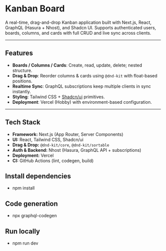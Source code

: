 # Kanban Board

A real-time, drag-and-drop Kanban application built with Next.js, React, GraphQL (Hasura + Nhost), and Shadcn UI. Supports authenticated users, boards, columns, and cards with full CRUD and live sync across clients.

---

## Features

- **Boards / Columns / Cards**: Create, read, update, delete; nested structure.
- **Drag & Drop**: Reorder columns & cards using `@dnd-kit` with float-based positions.
- **Realtime Sync**: GraphQL subscriptions keep multiple clients in sync instantly.
- **Styling**: Tailwind CSS + [Shadcn/ui](https://github.com/shadcn/ui) primitives.
- **Deployment**: Vercel (Hobby) with environment-based configuration.

---

## Tech Stack

- **Framework:** Next.js (App Router, Server Components)
- **UI:** React, Tailwind CSS, Shadcn/ui
- **Drag & Drop:** `@dnd-kit/core`, `@dnd-kit/sortable`
- **Auth & Backend:** Nhost (Hasura, GraphQL API + subscriptions)
- **Deployment:** Vercel
- **CI:** GitHub Actions (lint, codegen, build)

## Install dependencies

- npm install

## Code generation

- npx graphql-codegen

## Run locally

- npm run dev
